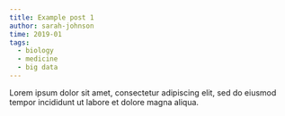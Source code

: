 ```yaml
---
title: Example post 1
author: sarah-johnson
time: 2019-01
tags:
  - biology
  - medicine
  - big data
---
```


Lorem ipsum dolor sit amet, consectetur adipiscing elit, sed do eiusmod tempor incididunt ut labore et dolore magna aliqua.
